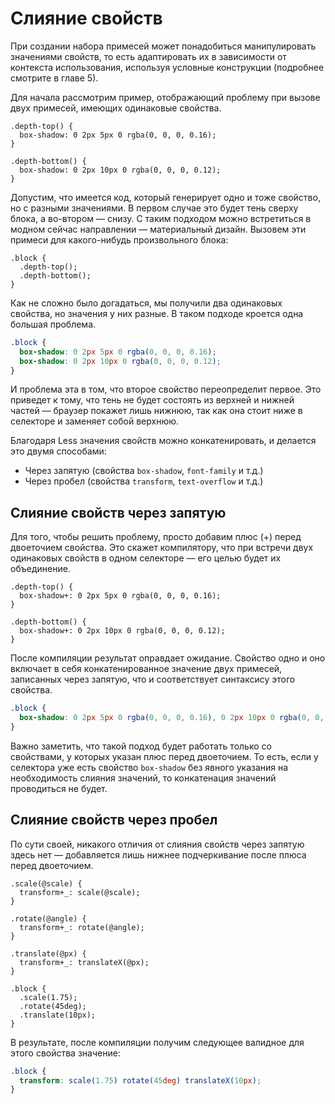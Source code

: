 # Слияние свойств

При создании набора примесей может понадобиться манипулировать значениями свойств, то есть адаптировать их в зависимости от контекста использования, используя условные конструкции (подробнее смотрите в главе 5).

Для начала рассмотрим пример, отображающий проблему при вызове двух примесей, имеющих одинаковые свойства.

```less
.depth-top() {
  box-shadow: 0 2px 5px 0 rgba(0, 0, 0, 0.16);
}

.depth-bottom() {
  box-shadow: 0 2px 10px 0 rgba(0, 0, 0, 0.12);
}
```

Допустим, что имеется код, который генерирует одно и тоже свойство, но с разными значениями. В первом случае это будет тень сверху блока, а во-втором — снизу. С таким подходом можно встретиться в модном сейчас направлении — материальный дизайн. Вызовем эти примеси для какого-нибудь произвольного блока:

```less
.block {
  .depth-top();
  .depth-bottom();
}
```

Как не сложно было догадаться, мы получили два одинаковых свойства, но значения у них разные. В таком подходе кроется одна большая проблема.

```css
.block {
  box-shadow: 0 2px 5px 0 rgba(0, 0, 0, 0.16);
  box-shadow: 0 2px 10px 0 rgba(0, 0, 0, 0.12);
}
```

И проблема эта в том, что второе свойство переопределит первое. Это приведет к тому, что тень не будет состоять из верхней и нижней частей — браузер покажет лишь нижнюю, так как она стоит ниже в селекторе и заменяет собой верхнюю.

Благодаря Less значения свойств можно конкатенировать, и делается это двумя способами:

 * Через запятую (свойства `box-shadow`, `font-family` и т.д.)
 * Через пробел (свойства `transform`, `text-overflow` и т.д.)




## Слияние свойств через запятую

Для того, чтобы решить проблему, просто добавим плюс (+) перед двоеточием свойства. Это скажет компилятору, что при встречи двух одинаковых свойств в одном селекторе — его целью будет их объединение.

```less
.depth-top() {
  box-shadow+: 0 2px 5px 0 rgba(0, 0, 0, 0.16);
}

.depth-bottom() {
  box-shadow+: 0 2px 10px 0 rgba(0, 0, 0, 0.12);
}
```

После компиляции результат оправдает ожидание. Свойство одно и оно включает в себя конкатенированное значение двух примесей, записанных через запятую, что и соответствует синтаксису этого свойства.

```css
.block {
  box-shadow: 0 2px 5px 0 rgba(0, 0, 0, 0.16), 0 2px 10px 0 rgba(0, 0, 0, 0.12);
}
```

Важно заметить, что такой подход будет работать только со свойствами, у которых указан плюс перед двоеточием. То есть, если у селектора уже есть свойство `box-shadow` без явного указания на необходимость слияния значений, то конкатенация значений проводиться не будет.




## Слияние свойств через пробел

По сути своей, никакого отличия от слияния свойств через запятую здесь нет — добавляется лишь нижнее подчеркивание после плюса перед двоеточием.

```less
.scale(@scale) {
  transform+_: scale(@scale);
}

.rotate(@angle) {
  transform+_: rotate(@angle);
}

.translate(@px) {
  transform+_: translateX(@px);
}

.block {
  .scale(1.75);
  .rotate(45deg);
  .translate(10px);
}
```

В результате, после компиляции получим следующее валидное для этого свойства значение:

```css
.block {
  transform: scale(1.75) rotate(45deg) translateX(10px);
}
```
